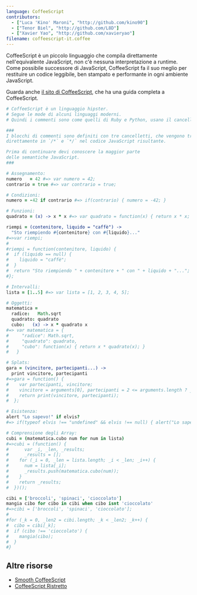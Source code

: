 ```yaml
---
language: CoffeeScript
contributors:
  - ["Luca 'Kino' Maroni", "http://github.com/kino90"]
  - ["Tenor Biel", "http://github.com/L8D"]
  - ["Xavier Yao", "http://github.com/xavieryao"]
filename: coffeescript-it.coffee
---
```


CoffeeScript è un piccolo linguaggio che compila direttamente nell'equivalente
JavaScript, non c'è nessuna interpretazione a runtime. Come possibile 
successore di JavaScript, CoffeeScript fa il suo meglio per restituire 
un codice leggibile, ben stampato e performante in ogni ambiente JavaScript.

Guarda anche [il sito di CoffeeScript](http://coffeescript.org/), che ha una 
guida completa a CoffeeScript.

```coffeescript
# CoffeeScript è un linguaggio hipster.
# Segue le mode di alcuni linguaggi moderni.
# Quindi i commenti sono come quelli di Ruby e Python, usano il cancelletto.

###
I blocchi di commenti sono definiti con tre cancelletti, che vengono tradotti 
direttamente in `/*` e `*/` nel codice JavaScript risultante.

Prima di continuare devi conoscere la maggior parte
delle semantiche JavaScript.
###

# Assegnamento:
numero   = 42 #=> var numero = 42;
contrario = true #=> var contrario = true;

# Condizioni:
numero = -42 if contrario #=> if(contrario) { numero = -42; }

# Funzioni:
quadrato = (x) -> x * x #=> var quadrato = function(x) { return x * x; }

riempi = (contenitore, liquido = "caffè") ->
  "Sto riempiendo #{contenitore} con #{liquido}..."
#=>var riempi;
#
#riempi = function(contenitore, liquido) {
#  if (liquido == null) {
#    liquido = "caffè";
#  }
#  return "Sto riempiendo " + contenitore + " con " + liquido + "...";
#};

# Intervalli:
lista = [1..5] #=> var lista = [1, 2, 3, 4, 5];

# Oggetti:
matematica =
  radice:   Math.sqrt
  quadrato: quadrato
  cubo:   (x) -> x * quadrato x
#=> var matematica = {
#     "radice": Math.sqrt,
#     "quadrato": quadrato,
#     "cubo": function(x) { return x * quadrato(x); }
#   }

# Splats:
gara = (vincitore, partecipanti...) ->
  print vincitore, partecipanti
#=>gara = function() {
#    var partecipanti, vincitore;
#    vincitore = arguments[0], partecipanti = 2 <= arguments.length ? __slice.call(arguments, 1) : [];
#    return print(vincitore, partecipanti);
#  };

# Esistenza:
alert "Lo sapevo!" if elvis?
#=> if(typeof elvis !== "undefined" && elvis !== null) { alert("Lo sapevo!"); }

# Comprensione degli Array:
cubi = (matematica.cubo num for num in lista)
#=>cubi = (function() {
#	   var _i, _len, _results;
#	   _results = [];
#    for (_i = 0, _len = lista.length; _i < _len; _i++) {
#      num = lista[_i];
#      _results.push(matematica.cubo(num));
#    }
#    return _results;
#  })();

cibi = ['broccoli', 'spinaci', 'cioccolato']
mangia cibo for cibo in cibi when cibo isnt 'cioccolato'
#=>cibi = ['broccoli', 'spinaci', 'cioccolato'];
#
#for (_k = 0, _len2 = cibi.length; _k < _len2; _k++) {
#  cibo = cibi[_k];
#  if (cibo !== 'cioccolato') {
#    mangia(cibo);
#  }
#}
```

## Altre risorse

- [Smooth CoffeeScript](http://autotelicum.github.io/Smooth-CoffeeScript/)
- [CoffeeScript Ristretto](https://leanpub.com/coffeescript-ristretto/read)
